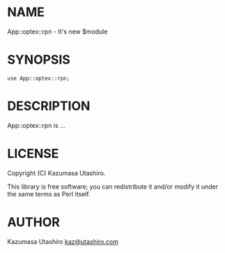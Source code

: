 # NAME

App::optex::rpn - It's new $module

# SYNOPSIS

    use App::optex::rpn;

# DESCRIPTION

App::optex::rpn is ...

# LICENSE

Copyright (C) Kazumasa Utashiro.

This library is free software; you can redistribute it and/or modify
it under the same terms as Perl itself.

# AUTHOR

Kazumasa Utashiro <kaz@utashiro.com>
